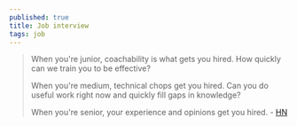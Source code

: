 ```yaml
---
published: true
title: Job interview
tags: job
---
```

> When you're junior, coachability is what gets you hired. How quickly can we train you to be effective?
>
> When you're medium, technical chops get you hired. Can you do useful work right now and quickly fill gaps in knowledge?
>
> When you're senior, your experience and opinions get you hired. - [HN](https://news.ycombinator.com/item?id=25170157)
